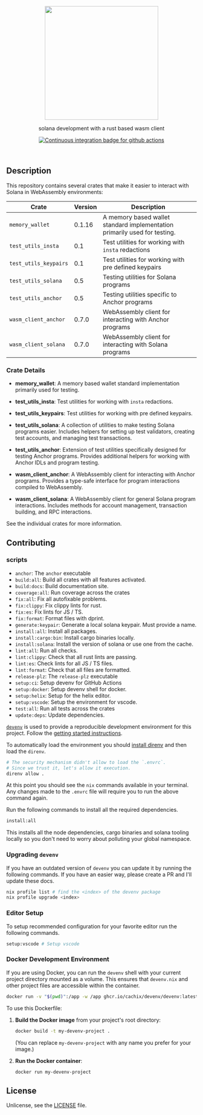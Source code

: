 <p align="center">
  <a href="#">
    <img width="300" height="300" src="./setup/assets/logo.svg"  />
  </a>
</p>

<p align="center">
  solana development with a rust based wasm client
</p>

<p align="center">
  <a href="https://github.com/ifiokjr/wasm_solana/actions?query=workflow:ci">
    <img src="https://github.com/ifiokjr/wasm_solana/workflows/ci/badge.svg" alt="Continuous integration badge for github actions" title="CI Badge" />
  </a>
</p>

<br />

## Description

This repository contains several crates that make it easier to interact with Solana in WebAssembly environments:

| Crate                 | Version | Description                                                               |
| --------------------- | ------- | ------------------------------------------------------------------------- |
| `memory_wallet`       | 0.1.16  | A memory based wallet standard implementation primarily used for testing. |
| `test_utils_insta`    | 0.1     | Test utilities for working with `insta` redactions                        |
| `test_utils_keypairs` | 0.1     | Test utilities for working with pre defined keypairs                      |
| `test_utils_solana`   | 0.5     | Testing utilities for Solana programs                                     |
| `test_utils_anchor`   | 0.5     | Testing utilities specific to Anchor programs                             |
| `wasm_client_anchor`  | 0.7.0   | WebAssembly client for interacting with Anchor programs                   |
| `wasm_client_solana`  | 0.7.0   | WebAssembly client for interacting with Solana programs                   |

### Crate Details

- **memory_wallet**: A memory based wallet standard implementation primarily used for testing.

- **test_utils_insta**: Test utilities for working with `insta` redactions.

- **test_utils_keypairs**: Test utilities for working with pre defined keypairs.

- **test_utils_solana**: A collection of utilities to make testing Solana programs easier. Includes helpers for setting up test validators, creating test accounts, and managing test transactions.

- **test_utils_anchor**: Extension of test utilities specifically designed for testing Anchor programs. Provides additional helpers for working with Anchor IDLs and program testing.

- **wasm_client_anchor**: A WebAssembly client for interacting with Anchor programs. Provides a type-safe interface for program interactions compiled to WebAssembly.

- **wasm_client_solana**: A WebAssembly client for general Solana program interactions. Includes methods for account management, transaction building, and RPC interactions.

See the individual crates for more information.

## Contributing

### scripts

- `anchor`: The `anchor` executable
- `build:all`: Build all crates with all features activated.
- `build:docs`: Build documentation site.
- `coverage:all`: Run coverage across the crates
- `fix:all`: Fix all autofixable problems.
- `fix:clippy`: Fix clippy lints for rust.
- `fix:es`: Fix lints for JS / TS.
- `fix:format`: Format files with dprint.
- `generate:keypair`: Generate a local solana keypair. Must provide a name.
- `install:all`: Install all packages.
- `install:cargo:bin`: Install cargo binaries locally.
- `install:solana`: Install the version of solana or use one from the cache.
- `lint:all`: Run all checks.
- `lint:clippy`: Check that all rust lints are passing.
- `lint:es`: Check lints for all JS / TS files.
- `lint:format`: Check that all files are formatted.
- `release-plz`: The `release-plz` executable
- `setup:ci`: Setup devenv for GitHub Actions
- `setup:docker`: Setup devenv shell for docker.
- `setup:helix`: Setup for the helix editor.
- `setup:vscode`: Setup the environment for vscode.
- `test:all`: Run all tests across the crates
- `update:deps`: Update dependencies.

[`devenv`](https://devenv.sh/) is used to provide a reproducible development environment for this project. Follow the [getting started instructions](https://devenv.sh/getting-started/).

To automatically load the environment you should [install direnv](https://devenv.sh/automatic-shell-activation/) and then load the `direnv`.

```bash
# The security mechanism didn't allow to load the `.envrc`.
# Since we trust it, let's allow it execution.
direnv allow .
```

At this point you should see the `nix` commands available in your terminal. Any changes made to the `.envrc` file will require you to run the above command again.

Run the following commands to install all the required dependencies.

```bash
install:all
```

This installs all the node dependencies, cargo binaries and solana tooling locally so you don't need to worry about polluting your global namespace.

### Upgrading `devenv`

If you have an outdated version of `devenv` you can update it by running the following commands. If you have an easier way, please create a PR and I'll update these docs.

```bash
nix profile list # find the <index> of the devenv package
nix profile upgrade <index>
```

### Editor Setup

To setup recommended configuration for your favorite editor run the following commands.

```bash
setup:vscode # Setup vscode
```

### Docker Development Environment

If you are using Docker, you can run the `devenv` shell with your current project directory mounted as a volume. This ensures that `devenv.nix` and other project files are accessible within the container.

```bash
docker run -v "$(pwd)":/app -w /app ghcr.io/cachix/devenv/devenv:latest devenv shell build:all
```

To use this Dockerfile:

1.  **Build the Docker image** from your project's root directory:
    ```bash
    docker build -t my-devenv-project .
    ```
    (You can replace `my-devenv-project` with any name you prefer for your image.)

2.  **Run the Docker container**:
    ```bash
    docker run my-devenv-project
    ```

## License

Unlicense, see the [LICENSE](./license) file.
